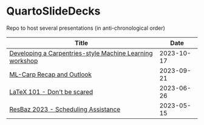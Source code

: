 # QuartoSlideDecks
Repo to host several presentations (in anti-chronological order)

| Title | Date |
| --- | --- |
| [Developing a Carpentries-style Machine Learning workshop](https://jensbri.github.io/QuartoSlides/LightningTalk#/title-slide) | 2023-10-17 |
| [ML-Carp Recap and Outlook](https://jensbri.github.io/QuartoSlides/ML-Recap#/title-slide) | 2023-09-21 |
| [LaTeX 101 - Don't be scared](https://jensbri.github.io/QuartoSlides/LaTeX101#/title-slide) | 2023-06-26 |
| [ResBaz 2023 - Scheduling Assistance](https://jensbri.github.io/QuartoSlides/ResBazPlanning#/title-slide) | 2023-05-15 |

